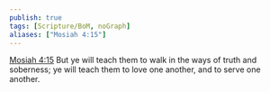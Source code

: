 ```yaml
---
publish: true
tags: [Scripture/BoM, noGraph]
aliases: ["Mosiah 4:15"]
---
```

[Mosiah 4:15](https://churchofjesuschrist.org/study/scriptures/bofm/mosiah/4?lang=eng&id=p15#p15) But ye will teach them to walk in the ways of truth and soberness; ye will teach them to love one another, and to serve one another.
